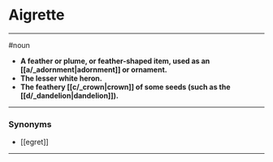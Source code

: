# Aigrette
---
#noun
- **A feather or plume, or feather-shaped item, used as an [[a/_adornment|adornment]] or ornament.**
- **The lesser white heron.**
- **The feathery [[c/_crown|crown]] of some seeds (such as the [[d/_dandelion|dandelion]]).**
---
### Synonyms
- [[egret]]
---
